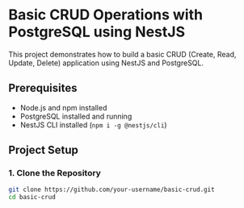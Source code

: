 
# Basic CRUD Operations with PostgreSQL using NestJS

This project demonstrates how to build a basic CRUD (Create, Read, Update, Delete) application using NestJS and PostgreSQL.

## Prerequisites

- Node.js and npm installed
- PostgreSQL installed and running
- NestJS CLI installed (`npm i -g @nestjs/cli`)

## Project Setup

### 1. Clone the Repository

```bash
git clone https://github.com/your-username/basic-crud.git
cd basic-crud

